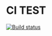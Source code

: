 # CI TEST
[![Build status](https://ci.appveyor.com/api/projects/status/524awtg28laeh2ye?svg=true)](https://ci.appveyor.com/project/AlTeleg/test-hw-2)
